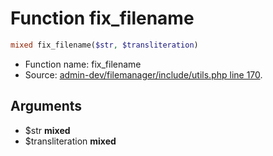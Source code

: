 Function fix_filename
===========================





```php
mixed fix_filename($str, $transliteration)
```

* Function name: fix_filename
* Source: [admin-dev/filemanager/include/utils.php line 170](https://github.com/PrestaShop/PrestaShop/blob/1.6.1.3/admin-dev/filemanager/include/utils.php#L170).

Arguments
---------

* $str **mixed**
* $transliteration **mixed**

